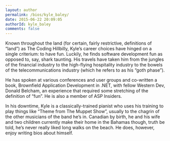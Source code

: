 ```yaml
---
layout: author
permalink: /bios/kyle_baley/
date: 2015-06-22 20:09:05
authorId: kyle_baley
comments: false
---
```


Known throughout the land (for certain, fairly restrictive, definitions of “land”) as The Coding Hillbilly, Kyle’s career choices have hinged on a single criterium: to have fun. Luckily, he finds software development fun as opposed to, say, shark taunting. His travels have taken him from the jungles of the financial industry to the high-flying hospitality industry to the bowels of the telecommunications industry (which he refers to as his “goth phase”).

He has spoken at various conferences and user groups and co-written a book, Brownfield Application Development in .NET, with fellow Western Dev, Donald Belcham, an experience that required some stretching of the definition of “fun”. He is also a member of ASP Insiders.

In his downtime, Kyle is a classically-trained pianist who uses his training to play things like “Theme from The Muppet Show”, usually to the chagrin of the other musicians of the band he’s in. Canadian by birth, he and his wife and two children currently make their home in the Bahamas though, truth be told, he’s never really liked long walks on the beach. He does, however, enjoy writing bios about himself.